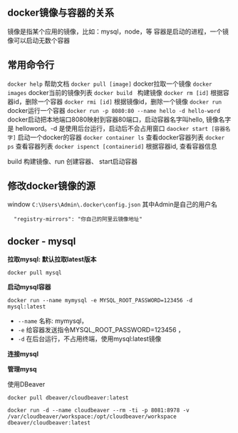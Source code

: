 ## docker镜像与容器的关系
  镜像是指某个应用的镜像，比如：mysql，node，等
  容器是启动的进程，一个镜像可以启动无数个容器

## 常用命令行

  `docker help` 帮助文档
  `docker pull [image]` docker拉取一个镜像
  `docker images`  docker当前的镜像列表
  `docker build ` 构建镜像
  `docker rm [id]` 根据容器id，删除一个容器
  `docker rmi [id]` 根据镜像id，删除一个镜像
  `docker run ` docker运行一个容器
  `docker run -p 8080:80 --name hello -d hello-word` docker启动把本地端口8080映射到容器80端口，启动容器名字叫hello, 镜像名字是
  helloword。-d 是使用后台运行，启动后不会占用窗口
  `daocker start [容器名字]` 启动一个docker的容器
  `docker container ls` 查看docker容器列表
  `docker ps` 查看容器列表
  `docker ispenct [containerid]` 根据容器id, 查看容器信息


  build 构建镜像、run 创建容器、 start启动容器


## 修改docker镜像的源
  window `C:\Users\Admin\.docker\config.json` 其中Admin是自己的用户名
  ```
    "registry-mirrors": "你自己的阿里云镜像地址"
  ``` 

## docker - mysql

**拉取mysql: 默认拉取latest版本**
  
  `docker pull mysql` 

**启动mysql容器** 
  
  `docker run --name mymysql -e MYSQL_ROOT_PASSWORD=123456 -d mysql:latest` 
  * `--name` 名称: mymysql， 
  * `-e` 给容器发送指令MYSQL_ROOT_PASSWORD=123456 ，
  * `-d` 在后台运行，不占用终端，使用mysql:latest镜像

**连接mysql**

  
**管理mysq**

使用DBeaver

```shell
docker pull dbeaver/cloudbeaver:latest

docker run -d --name cloudbeaver --rm -ti -p 8081:8978 -v /var/cloudbeaver/workspace:/opt/cloudbeaver/workspace dbeaver/cloudbeaver:latest
```
